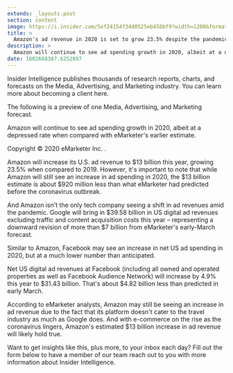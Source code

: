 ```yaml
--- 
extends: _layouts.post 
section: content 
image: https://i.insider.com/5ef24154f34d0525eb458bf9?width=1200&format=jpeg 
title: > 
  Amazon's ad revenue in 2020 is set to grow 23.5% despite the pandemic 
description: > 
  Amazon will continue to see ad spending growth in 2020, albeit at a depressed rate when compared with eMarketer's earlier estimate.Amazon will increase its U.S. ad revenue to $13 billion this year, growing 23.5% when compared to 2019.And Amazon isn't the only tech company seeing a shift in ad revenues amid the pandemic.Similar to Amazon, Facebook may see an increase in net US ad spending in 2020, but at a much lower number than anticipated.And with e-commerce on the rise as the coronavirus lingers, Amazon's estimated $13 billion increase in ad revenue will likely hold true. 
date: 1602668387.6252897 
--- 
```

Insider Intelligence publishes thousands of research reports, charts, and forecasts on the Media, Advertising, and Marketing industry. You can learn more about becoming a client here.

The following is a preview of one Media, Advertising, and Marketing forecast.

Amazon will continue to see ad spending growth in 2020, albeit at a depressed rate when compared with eMarketer's earlier estimate.

Copyright © 2020 eMarketer Inc. .

Amazon will increase its U.S. ad revenue to $13 billion this year, growing 23.5% when compared to 2019. However, it's important to note that while Amazon will still see an increase in ad spending in 2020, the $13 billion estimate is about $920 million less than what eMarketer had predicted before the coronavirus outbreak.

And Amazon isn't the only tech company seeing a shift in ad revenues amid the pandemic. Google will bring in $39.58 billion in US digital ad revenues excluding traffic and content acquisition costs this year – representing a downward revision of more than $7 billion from eMarketer's early-March forecast.

Similar to Amazon, Facebook may see an increase in net US ad spending in 2020, but at a much lower number than anticipated.

Net US digital ad revenues at Facebook (including all owned and operated properties as well as Facebook Audience Network) will increase by 4.9% this year to $31.43 billion. That's about $4.82 billion less than predicted in early March.

According to eMarketer analysts, Amazon may still be seeing an increase in ad revenue due to the fact that its platform doesn't cater to the travel industry as much as Google does. And with e-commerce on the rise as the coronavirus lingers, Amazon's estimated $13 billion increase in ad revenue will likely hold true.

Want to get insights like this, plus more, to your inbox each day? Fill out the form below to have a member of our team reach out to you with more information about Insider Intelligence.